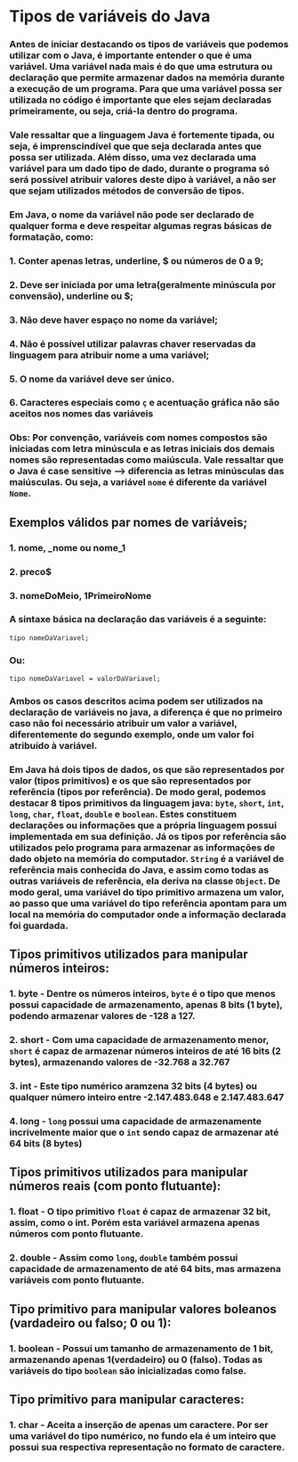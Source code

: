 # Tipos de variáveis do Java

### Antes de iniciar destacando os tipos de variáveis que podemos utilizar com o Java, é importante entender o que é uma variável. Uma **variável** nada mais é do que uma estrutura ou declaração que permite armazenar dados na memória durante a execução de um programa. Para que uma variável possa ser utilizada no código é importante que eles sejam declaradas primeiramente, ou seja, criá-la dentro do programa. 
### Vale ressaltar que a linguagem Java é fortemente tipada, ou seja, é imprenscindível que que seja declarada antes que possa ser utilizada. Além disso, uma vez declarada uma variável para um dado tipo de dado, durante o programa só será possível atribuir valores deste dipo à variável, a não ser que sejam utilizados métodos de conversão de tipos. 

### Em Java, o nome da variável não pode ser declarado de qualquer forma e deve respeitar algumas regras básicas de formatação, como:
### 1. Conter apenas letras, underline, $ ou números de 0 a 9;
### 2. Deve ser iniciada por uma letra(geralmente minúscula por convensão), underline ou $;
### 3. Não deve haver espaço no nome da variável;
### 4. Não é possível utilizar palavras chaver reservadas da linguagem para atribuir nome a uma variável;
### 5. O nome da variável deve ser único. 
### 6. Caracteres especiais como `ç` e acentuação gráfica não são aceitos nos nomes das variáveis
### Obs: Por convenção, variáveis com nomes compostos são iniciadas com letra minúscula e as letras iniciais dos demais nomes são representadas como maiúscula. Vale ressaltar que o Java é case sensitive --> diferencia as letras minúsculas das maiúsculas. Ou seja, a variável `nome` é diferente da variável `Nome`.

## Exemplos válidos par nomes de variáveis;
### 1. nome, _nome ou nome_1
### 2. preco$
### 3. nomeDoMeio, 1PrimeiroNome

### A sintaxe básica na declaração das variáveis é a seguinte:
```
tipo nomeDaVariavel;
```
### Ou:
```
tipo nomeDaVariavel = valorDaVariavel;
```
### Ambos os casos descritos acima podem ser utilizados na declaração de variáveis no java, a diferença é que no primeiro caso não foi necessário atribuir um valor a variável, diferentemente do segundo exemplo, onde um valor foi atribuído à variável. 

### Em Java há dois tipos de dados, os que são representados por valor (tipos primitivos) e os que são representados por referência (tipos por referência). De modo geral, podemos destacar 8 tipos primitivos da linguagem java: `byte`, `short`, `int`, `long`, `char`, `float`, `double` e `boolean`. Estes constituem declarações ou informações que a própria linguagem possui implementada em sua definição. Já os tipos por referência são utilizados pelo programa para armazenar as informações de dado objeto na memória do computador. `String` é a variável de referência mais conhecida do Java, e assim como todas as outras variáveis de referência, ela deriva na classe `Object`. De modo geral, uma variável do tipo primitivo armazena um valor, ao passo que uma variável do tipo referência apontam para um local na memória do computador onde a informação declarada foi guardada.

## Tipos primitivos utilizados para manipular números inteiros:
### 1. byte - Dentre os números inteiros, `byte` é o tipo que menos possui capacidade de armazenamento, apenas 8 bits (1 byte), podendo armazenar valores de -128 a 127.
### 2. short - Com uma capacidade de armazenamento menor, `short` é capaz de armazenar números inteiros de até 16 bits (2 bytes), armazenando valores de -32.768 a 32.767
### 3. int - Este tipo numérico aramzena 32 bits (4 bytes) ou qualquer número inteiro entre -2.147.483.648 e 2.147.483.647
### 4. long - `long` possui uma capacidade de armazenamente incrivelmente maior que o `int` sendo capaz de armazenar até 64 bits (8 bytes)

## Tipos primitivos utilizados para manipular números reais (com ponto flutuante):
### 1. float - O tipo primitivo `float` é capaz de armazenar 32 bit, assim, como o int. Porém esta variável armazena apenas números com ponto flutuante.
### 2. double - Assim como `long`, `double` também possui capacidade de armazenamento de até 64 bits, mas armazena variáveis com ponto flutuante.

## Tipo primitivo para manipular valores boleanos (vardadeiro ou falso; 0 ou 1):
### 1. boolean - Possui um tamanho de armazenamento de 1 bit, armazenando apenas 1(verdadeiro) ou 0 (falso). Todas as variáveis do tipo `boolean` são inicializadas como false.

## Tipo primitivo para manipular caracteres:
### 1. char - Aceita a inserção de apenas um caractere. Por ser uma variável do tipo numérico, no fundo ela é um inteiro que possui sua respectiva representação no formato de caractere.
